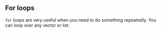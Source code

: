 For loops
---------

`for` loops are very useful when you need to do something repeatedly. You can loop over any vector or list.
